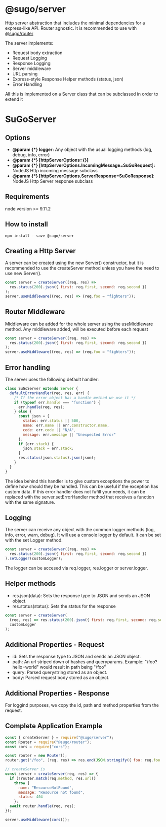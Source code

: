 # **@sugo/server**

Http server abstraction that includes the minimal dependencies for a express-like API. Router agnostic. It is recommended to use with [@sugo/router](https://www.npmjs.com/package/@sugo/router)

The server implements:

- Request body extraction
- Request Logging
- Response Logging
- Server middleware
- URL parsing
- Express-style Response Helper methods (status, json)
- Error Handling

All this is implemented on a Server class that can be subclassed in order to extend it

# **SuGoServer**

## **Options**

- **@param {\*} logger:** Any object with the usual logging methods (log, debug, info, error)
- **@param {\*} [httpServerOptions={}]**
- **@param {\*} [httpServerOptions.IncomingMessage=SuGoRequest]:** NodeJS Http incoming message subclass
- **@param {\*} [httpServerOptions.ServerResponse=SuGoResponse]:** NodeJS Http Server response subclass

## **Requirements**

node version >= 9.11.2

## **How to install**

```shell
npm install --save @sugo/server
```

## **Creating a Http Server**

A server can be created using the new Server() constructor, but it is recommended to use the createServer method unless you have the need to use new Server().

```javascript
const server = createServer((req, res) =>
  res.status(200).json({ first: req.first, second: req.second })
);
server.useMiddleware((req, res) => (req.foo = "fighters"));
```

## **Router Middleware**

Middleware can be added for the whole server using the useMiddleware method. Any middleware added, will be executed before each request

```javascript
const server = createServer((req, res) =>
  res.status(200).json({ first: req.first, second: req.second })
);
server.useMiddleware((req, res) => (req.foo = "fighters"));
```

## **Error handling**

The server uses the following default handler:

```javascript
class SuGoServer extends Server {
  defaultErrorHandler(req, res, err) {
    /* If the error object has a handle method we use it */
    if (typeof err.handle === "function") {
      err.handle(req, res);
    } else {
      const json = {
        status: err.status || 500,
        name: err.name || err.constructor.name,
        code: err.code || "N/A",
        message: err.message || "Unexpected Error"
      };
      if (err.stack) {
        json.stack = err.stack;
      }
      res.status(json.status).json(json);
    }
  }
}
```

The idea behind this handler is to give custom exceptions the power to define how should they be handled. This can be useful if the exception has custom data. If this error handler does not fufill your needs, it can be replaced with the server.setErrorHandler method that receives a function with the same signature.

## **Logging**

The server can receive any object with the common logger methods (log, info, error, warn, debug). It will use a console logger by default. It can be set with the set Logger method.

```javascript
const server = createServer((req, res) =>
  res.status(200).json({ first: req.first, second: req.second })
).setLogger(customLogger);
```

The logger can be accesed via req.logger, res.logger or server.logger.

## **Helper methods**

- res.json(data): Sets the response type to JSON and sends an JSON object.
- res.status(status): Sets the status for the response

```javascript
const server = createServer(
  (req, res) => res.status(200).json({ first: req.first, second: req.second }),
  customLogger
);
```

## **Additional Properties - Request**

- id: Sets the response type to JSON and sends an JSON object.
- path: An url striped down of hashes and queryparams. Example: "/foo?hello=world" would result in path being "/foo"
- query: Parsed querystring stored as an object.
- body: Parsed request body stored as an object.

## **Additional Properties - Response**

For loggind purposes, we copy the id, path and method properties from the request.

## **Complete Application Example**

```javascript
const { createServer } = require("@sugo/server");
const Router = require("@sugo/router");
const cors = require("cors");

const router = new Router();
router.get("/foo", (req, res) => res.end(JSON.stringify({ foo: req.foo })));

// createServer is
const server = createServer(req, res) => {
  if (!router.match(req.method, res.url))
    throw {
      name: "ResourceNotFound",
      message: "Resource not found",
      status: 404
    };
  await router.handle(req, res);
});

server.useMiddleware(cors());
```
